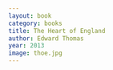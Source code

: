 ```yaml
---
layout: book
category: books
title: The Heart of England
author: Edward Thomas
year: 2013
image: thoe.jpg
---
```

